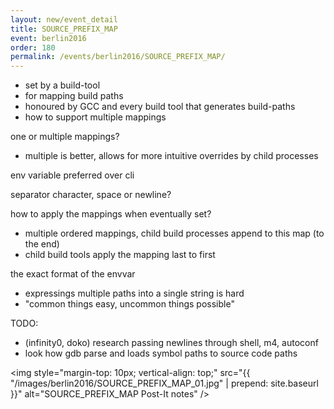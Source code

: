 ```yaml
---
layout: new/event_detail
title: SOURCE_PREFIX_MAP
event: berlin2016
order: 180
permalink: /events/berlin2016/SOURCE_PREFIX_MAP/
---
```


 * set by a build-tool
 * for mapping build paths
 * honoured by GCC and every build tool that generates build-paths
 * how to support multiple mappings

one or multiple mappings?

 * multiple is better, allows for more intuitive overrides by child processes

env variable preferred over cli

separator character, space or newline?

how to apply the mappings when eventually set?

 * multiple ordered mappings, child build processes append to this map (to the end)
 * child build tools apply the mapping last to first

the exact format of the envvar

 * expressings multiple paths into a single string is hard
 * "common things easy, uncommon things possible"

TODO:

 * (infinity0, doko) research passing newlines through shell, m4, autoconf
 * look how gdb parse and loads symbol paths to source code paths

<img style="margin-top: 10px; vertical-align: top;" src="{{ "/images/berlin2016/SOURCE_PREFIX_MAP_01.jpg" | prepend: site.baseurl }}" alt="SOURCE_PREFIX_MAP Post-It notes" />

